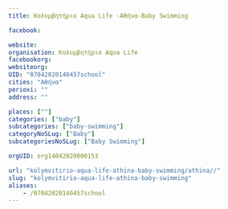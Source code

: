 ```yaml
---
title: Κολυμβητήριο Aqua Life -Αθήνα-Baby Swimming

facebook:

website:
organisation: Κολυμβητήριο Aqua Life 
facebookorg:
websiteorg:
UID: "07042020140457school"
cities: "Αθήνα"
perioxi: ""
address: ""

places: [""]
categories: ["baby"]
subcategories: ["baby-swimming"]
categoryNoSLug: ["Baby"]
subcategoriesNoSLug: ["Baby Swimming"]

orgUID: org14042020000153

url: "kolymvitirio-aqua-life-athina-baby-swimming/athina//"
slug: "kolymvitirio-aqua-life-athina-baby-swimming"
aliases:
    - /07042020140457school
---
```





